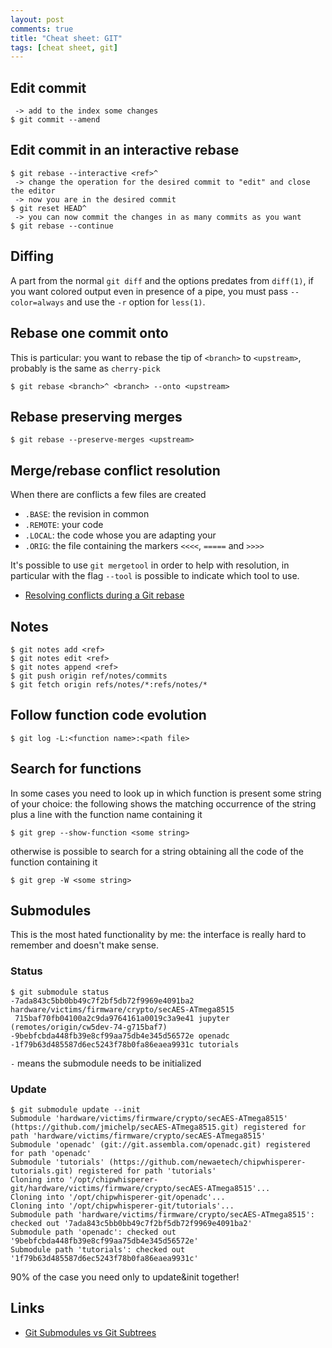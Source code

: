 ```yaml
---
layout: post
comments: true
title: "Cheat sheet: GIT"
tags: [cheat sheet, git]
---
```


## Edit commit

```
 -> add to the index some changes
$ git commit --amend
```

## Edit commit in an interactive rebase

```
$ git rebase --interactive <ref>^
 -> change the operation for the desired commit to "edit" and close the editor
 -> now you are in the desired commit
$ git reset HEAD^
 -> you can now commit the changes in as many commits as you want
$ git rebase --continue
```

## Diffing

A part from the normal ``git diff`` and the options predates from ``diff(1)``,
if you want colored output even in presence of a pipe, you must pass
``--color=always`` and use the ``-r`` option for ``less(1)``.

## Rebase one commit onto

This is particular: you want to rebase the tip of ``<branch>`` to ``<upstream>``,
probably is the same as ``cherry-pick``

```
$ git rebase <branch>^ <branch> --onto <upstream>
```

## Rebase preserving merges

```
$ git rebase --preserve-merges <upstream>
```

## Merge/rebase conflict resolution

When there are conflicts a few files are created

 - ``.BASE``: the revision in common
 - ``.REMOTE``: your code
 - ``.LOCAL``: the code whose you are adapting your
 - ``.ORIG``: the file containing the markers ``<<<<``, ``=====`` and ``>>>>``

It's possible to use ``git mergetool`` in order to help with resolution, in particular
with the flag ``--tool`` is possible to indicate which tool to use.

 - [Resolving conflicts during a Git rebase](https://codeinthehole.com/guides/resolving-conflicts-during-a-git-rebase/)

## Notes

```
$ git notes add <ref>
$ git notes edit <ref>
$ git notes append <ref>
$ git push origin ref/notes/commits
$ git fetch origin refs/notes/*:refs/notes/*
```

## Follow function code evolution

```
$ git log -L:<function name>:<path file>
```

## Search for functions

In some cases you need to look up in which function is present
some string of your choice: the following shows the matching occurrence
of the string plus a line with the function name containing it

```
$ git grep --show-function <some string>
```

otherwise is possible to search for a string obtaining all the code
of the function containing it

```
$ git grep -W <some string>
```

## Submodules

This is the most hated functionality by me: the interface is really hard to remember
and doesn't make sense.

### Status

```
$ git submodule status
-7ada843c5bb0bb49c7f2bf5db72f9969e4091ba2 hardware/victims/firmware/crypto/secAES-ATmega8515
 715baf70fb04100a2c9da9764161a0019c3a9e41 jupyter (remotes/origin/cw5dev-74-g715baf7)
-9bebfcbda448fb39e8cf99aa75db4e345d56572e openadc
-1f79b63d485587d6ec5243f78b0fa86eaea9931c tutorials
```
``-`` means the submodule needs to be initialized

### Update

```
$ git submodule update --init
Submodule 'hardware/victims/firmware/crypto/secAES-ATmega8515' (https://github.com/jmichelp/secAES-ATmega8515.git) registered for path 'hardware/victims/firmware/crypto/secAES-ATmega8515'
Submodule 'openadc' (git://git.assembla.com/openadc.git) registered for path 'openadc'
Submodule 'tutorials' (https://github.com/newaetech/chipwhisperer-tutorials.git) registered for path 'tutorials'
Cloning into '/opt/chipwhisperer-git/hardware/victims/firmware/crypto/secAES-ATmega8515'...
Cloning into '/opt/chipwhisperer-git/openadc'...
Cloning into '/opt/chipwhisperer-git/tutorials'...
Submodule path 'hardware/victims/firmware/crypto/secAES-ATmega8515': checked out '7ada843c5bb0bb49c7f2bf5db72f9969e4091ba2'
Submodule path 'openadc': checked out '9bebfcbda448fb39e8cf99aa75db4e345d56572e'
Submodule path 'tutorials': checked out '1f79b63d485587d6ec5243f78b0fa86eaea9931c'
```

90% of the case you need only to update&init together!

## Links

 - [Git Submodules vs Git Subtrees](https://codewinsarguments.co/2016/05/01/git-submodules-vs-git-subtrees/)

